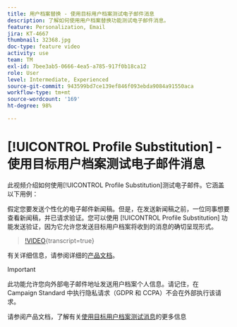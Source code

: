 ```yaml
---
title: 用户档案替换 - 使用目标用户档案测试电子邮件消息
description: 了解如何使用用户档案替换功能测试电子邮件消息。
feature: Personalization, Email
jira: KT-4667
thumbnail: 32368.jpg
doc-type: feature video
activity: use
team: TM
exl-id: 7bee3ab5-0666-4ea5-a785-917f0b18ca12
role: User
level: Intermediate, Experienced
source-git-commit: 943599bd7ce139ef846f093ebda9084a91550aca
workflow-type: tm+mt
source-wordcount: '169'
ht-degree: 98%

---
```


# [!UICONTROL Profile Substitution] - 使用目标用户档案测试电子邮件消息

此视频介绍如何使用[!UICONTROL Profile Substitution]测试电子邮件。它涵盖以下用例：

假定您要发送个性化的电子邮件新闻稿。但是，在发送新闻稿之前，一位同事想要查看新闻稿，并已请求验证。您可以使用 [!UICONTROL Profile Substitution] 功能发送验证，因为它允许您发送目标用户档案将收到的消息的确切呈现形式。

>[!VIDEO](https://video.tv.adobe.com/v/32368?learn=on){transcript=true}

有关详细信息，请参阅详细的[产品文档](https://experienceleague.adobe.com/docs/campaign-standard/using/testing-and-sending/preparing-and-testing-messages/testing-messages-using-target.html?lang=zh-Hans)。

>[!IMPORTANT]
>
>此功能允许您向外部电子邮件地址发送用户档案个人信息。请记住，在 Campaign Standard 中执行隐私请求（GDPR 和 CCPA）不会在外部执行该请求。

请参阅产品文档，了解有关[使用目标用户档案测试消息](https://experienceleague.adobe.com/docs/campaign-standard/using/testing-and-sending/preparing-and-testing-messages/testing-messages-using-target.html?lang=zh-Hans)的更多信息
